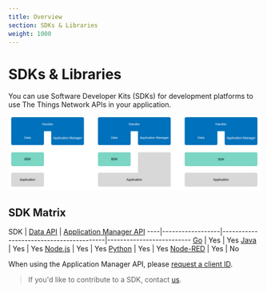 ```yaml
---
title: Overview
section: SDKs & Libraries
weight: 1000
---
```


# SDKs & Libraries

You can use Software Developer Kits (SDKs) for development platforms to use The Things Network APIs in your application.

![SDK](options-sdks.png)

## SDK Matrix

SDK | [Data API](./mqtt/index.md) | [Application Manager API](./manager/index.md)
----|------------------|-----------------------------------------|--------------------------
[Go](golang/index.md) | Yes | Yes
[Java](java/index.md) | Yes | Yes
[Node.js](nodejs/index.md) | Yes | Yes
[Python](https://pypi.python.org/pypi/ttn/2.1.0) | Yes | Yes
[Node-RED](nodered/index.md) | Yes | No

When using the Application Manager API, please [request a client ID](../network/account/clientid.md).

> If you'd like to contribute to a SDK, contact [us](mailto:community@thethingsnetwork.org).
